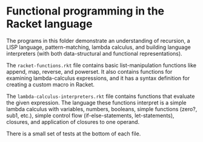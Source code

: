 # Functional programming in the Racket language

The programs in this folder demonstrate an understanding of
recursion, a LISP language, pattern-matching, lambda calculus,
and building language interpreters
(with both data-structural and functional representations).

The `racket-functions.rkt` file contains basic list-manipulation functions
like append, map, reverse, and powerset. It also contains functions for examining
lambda-calculus expressions, and it has a syntax definition for creating a custom macro in Racket.

The `lambda-calculus-interpreters.rkt` file contains functions
that evaluate the given expression.
The language these functions interpret is a simple lambda calculus with
variables, numbers, booleans, simple functions (zero?, sub1, etc.),
simple control flow (if-else-statements, let-statements),
closures, and application of closures to one operand.

There is a small set of tests at the bottom of each file.
